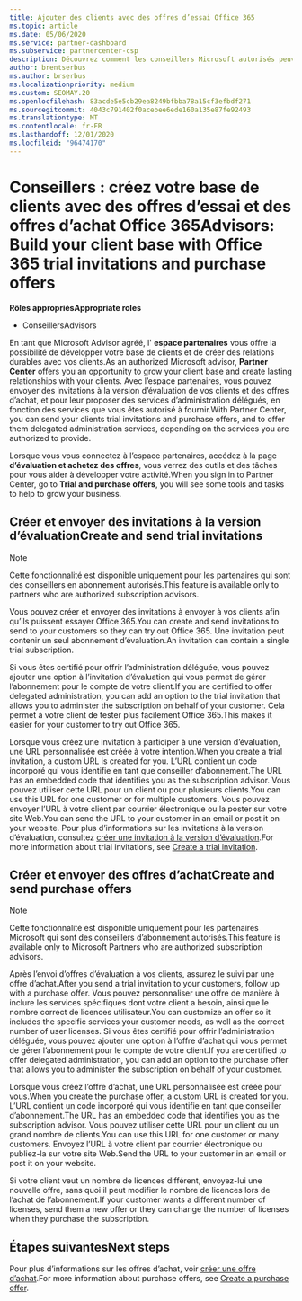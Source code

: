 ```yaml
---
title: Ajouter des clients avec des offres d’essai Office 365
ms.topic: article
ms.date: 05/06/2020
ms.service: partner-dashboard
ms.subservice: partnercenter-csp
description: Découvrez comment les conseillers Microsoft autorisés peuvent augmenter leurs abonnements Office 365. Créez et envoyez des invitations à la version d’évaluation d’Office 365 et achetez des offres aux clients.
author: brentserbus
ms.author: brserbus
ms.localizationpriority: medium
ms.custom: SEOMAY.20
ms.openlocfilehash: 83acde5e5cb29ea8249bfbba78a15cf3efbdf271
ms.sourcegitcommit: 4043c791402f0acebee6ede160a135e87fe92493
ms.translationtype: MT
ms.contentlocale: fr-FR
ms.lasthandoff: 12/01/2020
ms.locfileid: "96474170"
---
```

# <a name="advisors-build-your-client-base-with-office-365-trial-invitations-and-purchase-offers"></a><span data-ttu-id="c84dc-104">Conseillers : créez votre base de clients avec des offres d’essai et des offres d’achat Office 365</span><span class="sxs-lookup"><span data-stu-id="c84dc-104">Advisors: Build your client base with Office 365 trial invitations and purchase offers</span></span>


<span data-ttu-id="c84dc-105">**Rôles appropriés**</span><span class="sxs-lookup"><span data-stu-id="c84dc-105">**Appropriate roles**</span></span>

- <span data-ttu-id="c84dc-106">Conseillers</span><span class="sxs-lookup"><span data-stu-id="c84dc-106">Advisors</span></span>


<span data-ttu-id="c84dc-107">En tant que Microsoft Advisor agréé, l' **espace partenaires** vous offre la possibilité de développer votre base de clients et de créer des relations durables avec vos clients.</span><span class="sxs-lookup"><span data-stu-id="c84dc-107">As an authorized Microsoft advisor, **Partner Center** offers you an opportunity to grow your client base and create lasting relationships with your clients.</span></span> <span data-ttu-id="c84dc-108">Avec l’espace partenaires, vous pouvez envoyer des invitations à la version d’évaluation de vos clients et des offres d’achat, et pour leur proposer des services d’administration délégués, en fonction des services que vous êtes autorisé à fournir.</span><span class="sxs-lookup"><span data-stu-id="c84dc-108">With Partner Center, you can send your clients trial invitations and purchase offers, and to offer them delegated administration services, depending on the services you are authorized to provide.</span></span>

<span data-ttu-id="c84dc-109">Lorsque vous vous connectez à l’espace partenaires, accédez à la page **d’évaluation et achetez des offres**, vous verrez des outils et des tâches pour vous aider à développer votre activité.</span><span class="sxs-lookup"><span data-stu-id="c84dc-109">When you sign in to Partner Center, go to **Trial and purchase offers**, you will see some tools and tasks to help to grow your business.</span></span>

## <a name="create-and-send-trial-invitations"></a><span data-ttu-id="c84dc-110">Créer et envoyer des invitations à la version d’évaluation</span><span class="sxs-lookup"><span data-stu-id="c84dc-110">Create and send trial invitations</span></span>

> [!NOTE]
> <span data-ttu-id="c84dc-111">Cette fonctionnalité est disponible uniquement pour les partenaires qui sont des conseillers en abonnement autorisés.</span><span class="sxs-lookup"><span data-stu-id="c84dc-111">This feature is available only to partners who are authorized subscription advisors.</span></span>

<span data-ttu-id="c84dc-112">Vous pouvez créer et envoyer des invitations à envoyer à vos clients afin qu’ils puissent essayer Office 365.</span><span class="sxs-lookup"><span data-stu-id="c84dc-112">You can create and send invitations to send to your customers so they can try out Office 365.</span></span> <span data-ttu-id="c84dc-113">Une invitation peut contenir un seul abonnement d’évaluation.</span><span class="sxs-lookup"><span data-stu-id="c84dc-113">An invitation can contain a single trial subscription.</span></span>

<span data-ttu-id="c84dc-114">Si vous êtes certifié pour offrir l’administration déléguée, vous pouvez ajouter une option à l’invitation d’évaluation qui vous permet de gérer l’abonnement pour le compte de votre client.</span><span class="sxs-lookup"><span data-stu-id="c84dc-114">If you are certified to offer delegated administration, you can add an option to the trial invitation that allows you to administer the subscription on behalf of your customer.</span></span> <span data-ttu-id="c84dc-115">Cela permet à votre client de tester plus facilement Office 365.</span><span class="sxs-lookup"><span data-stu-id="c84dc-115">This makes it easier for your customer to try out Office 365.</span></span>

<span data-ttu-id="c84dc-116">Lorsque vous créez une invitation à participer à une version d’évaluation, une URL personnalisée est créée à votre intention.</span><span class="sxs-lookup"><span data-stu-id="c84dc-116">When you create a trial invitation, a custom URL is created for you.</span></span> <span data-ttu-id="c84dc-117">L’URL contient un code incorporé qui vous identifie en tant que conseiller d’abonnement.</span><span class="sxs-lookup"><span data-stu-id="c84dc-117">The URL has an embedded code that identifies you as the subscription advisor.</span></span> <span data-ttu-id="c84dc-118">Vous pouvez utiliser cette URL pour un client ou pour plusieurs clients.</span><span class="sxs-lookup"><span data-stu-id="c84dc-118">You can use this URL for one customer or for multiple customers.</span></span> <span data-ttu-id="c84dc-119">Vous pouvez envoyer l’URL à votre client par courrier électronique ou la poster sur votre site Web.</span><span class="sxs-lookup"><span data-stu-id="c84dc-119">You can send the URL to your customer in an email or post it on your website.</span></span>
<span data-ttu-id="c84dc-120">Pour plus d’informations sur les invitations à la version d’évaluation, consultez [créer une invitation à la version d’évaluation](advisors-create-a-trial-invitation.md).</span><span class="sxs-lookup"><span data-stu-id="c84dc-120">For more information about trial invitations, see [Create a trial invitation](advisors-create-a-trial-invitation.md).</span></span>

## <a name="create-and-send-purchase-offers"></a><span data-ttu-id="c84dc-121">Créer et envoyer des offres d’achat</span><span class="sxs-lookup"><span data-stu-id="c84dc-121">Create and send purchase offers</span></span>

> [!NOTE]
> <span data-ttu-id="c84dc-122">Cette fonctionnalité est disponible uniquement pour les partenaires Microsoft qui sont des conseillers d’abonnement autorisés.</span><span class="sxs-lookup"><span data-stu-id="c84dc-122">This feature is available only to Microsoft Partners who are authorized subscription advisors.</span></span>

<span data-ttu-id="c84dc-123">Après l’envoi d’offres d’évaluation à vos clients, assurez le suivi par une offre d’achat.</span><span class="sxs-lookup"><span data-stu-id="c84dc-123">After you send a trial invitation to your customers, follow up with a purchase offer.</span></span> <span data-ttu-id="c84dc-124">Vous pouvez personnaliser une offre de manière à inclure les services spécifiques dont votre client a besoin, ainsi que le nombre correct de licences utilisateur.</span><span class="sxs-lookup"><span data-stu-id="c84dc-124">You can customize an offer so it includes the specific services your customer needs, as well as the correct number of user licenses.</span></span> <span data-ttu-id="c84dc-125">Si vous êtes certifié pour offrir l’administration déléguée, vous pouvez ajouter une option à l’offre d’achat qui vous permet de gérer l’abonnement pour le compte de votre client.</span><span class="sxs-lookup"><span data-stu-id="c84dc-125">If you are certified to offer delegated administration, you can add an option to the purchase offer that allows you to administer the subscription on behalf of your customer.</span></span>

<span data-ttu-id="c84dc-126">Lorsque vous créez l’offre d’achat, une URL personnalisée est créée pour vous.</span><span class="sxs-lookup"><span data-stu-id="c84dc-126">When you create the purchase offer, a custom URL is created for you.</span></span> <span data-ttu-id="c84dc-127">L’URL contient un code incorporé qui vous identifie en tant que conseiller d’abonnement.</span><span class="sxs-lookup"><span data-stu-id="c84dc-127">The URL has an embedded code that identifies you as the subscription advisor.</span></span> <span data-ttu-id="c84dc-128">Vous pouvez utiliser cette URL pour un client ou un grand nombre de clients.</span><span class="sxs-lookup"><span data-stu-id="c84dc-128">You can use this URL for one customer or many customers.</span></span> <span data-ttu-id="c84dc-129">Envoyez l’URL à votre client par courrier électronique ou publiez-la sur votre site Web.</span><span class="sxs-lookup"><span data-stu-id="c84dc-129">Send the URL to your customer in an email or post it on your website.</span></span>

<span data-ttu-id="c84dc-130">Si votre client veut un nombre de licences différent, envoyez-lui une nouvelle offre, sans quoi il peut modifier le nombre de licences lors de l’achat de l’abonnement.</span><span class="sxs-lookup"><span data-stu-id="c84dc-130">If your customer wants a different number of licenses, send them a new offer or they can change the number of licenses when they purchase the subscription.</span></span>

## <a name="next-steps"></a><span data-ttu-id="c84dc-131">Étapes suivantes</span><span class="sxs-lookup"><span data-stu-id="c84dc-131">Next steps</span></span>

<span data-ttu-id="c84dc-132">Pour plus d’informations sur les offres d’achat, voir [créer une offre d’achat](advisor-create-a-purchase-offer.md).</span><span class="sxs-lookup"><span data-stu-id="c84dc-132">For more information about purchase offers, see [Create a purchase offer](advisor-create-a-purchase-offer.md).</span></span>
